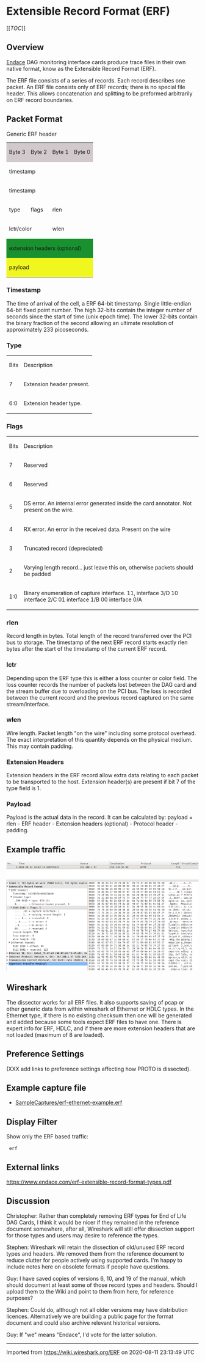 # Extensible Record Format (ERF)

[[_TOC_]]

## Overview

[Endace](http://www.endace.com/) DAG monitoring interface cards produce trace files in their own native format, know as the Extensible Record Format (ERF).

The ERF file consists of a series of records. Each record describes one packet. An ERF file consists only of ERF records; there is no special file header. This allows concatenation and splitting to be preformed arbitrarily on ERF record boundaries.

## Packet Format

Generic ERF header

<div>

<table>

<tbody>

<tr>

<td style="background-color: #D1C9CB">

Byte 3

</div>

</td>

<td style="background-color: #D1C9CB">

Byte 2

</td>

<td style="background-color: #D1C9CB">

Byte 1

</td>

<td style="background-color: #D1C9CB">

Byte 0

</td>

</tr>

<tr>

<td colspan="4" style="&amp;quot; text-align:center&amp;quot;">

timestamp

</td>

</tr>

<tr>

<td colspan="4" style="&amp;quot; text-align:center&amp;quot;">

timestamp

</td>

</tr>

<tr>

<td style="&amp;quot; text-align:center&amp;quot;">

type

</td>

<td style="&amp;quot; text-align:center&amp;quot;">

flags

</td>

<td colspan="2" style="&amp;quot; text-align:center&amp;quot;">

rlen

</td>

</tr>

<tr>

<td colspan="2" style="&amp;quot; text-align:center&amp;quot;">

lctr/color

</td>

<td colspan="2" style="&amp;quot; text-align:center&amp;quot;">

wlen

</td>

</tr>

<tr>

<td colspan="4" style="&amp;quot; text-align:center&amp;quot; ; background-color: #19912F">

extension headers (optional)

</td>

</tr>

<tr>

<td colspan="4" style="&amp;quot; text-align:center&amp;quot; ; background-color: #F0F71E">

payload

</td>

</tr>

</tbody>

</table>

</div>

### Timestamp

The time of arrival of the cell, a ERF 64-bit timestamp. Single little-endian 64-bit fixed point number. The high 32-bits contain the integer number of seconds since the start of time (unix epoch time). The lower 32-bits contain the binary fraction of the second allowing an ultimate resolution of approximately 233 picoseconds.

### Type

<div>

<table>
<tbody>
<tr class="odd">
<td><p>Bits</p></td>
<td><p>Description</p></td>
</tr>
<tr class="even">
<td><p>7</p></td>
<td><p>Extension header present.</p></td>
</tr>
<tr class="odd">
<td><p>6:0</p></td>
<td><p>Extension header type.</p></td>
</tr>
</tbody>
</table>

</div>

### Flags

<div>

<table>
<tbody>
<tr class="odd">
<td><p>Bits</p></td>
<td><p>Description</p></td>
</tr>
<tr class="even">
<td><p>7</p></td>
<td><p>Reserved</p></td>
</tr>
<tr class="odd">
<td><p>6</p></td>
<td><p>Reserved</p></td>
</tr>
<tr class="even">
<td><p>5</p></td>
<td><p>DS error. An internal error generated inside the card annotator. Not present on the wire.</p></td>
</tr>
<tr class="odd">
<td><p>4</p></td>
<td><p>RX error. An error in the received data. Present on the wire</p></td>
</tr>
<tr class="even">
<td><p>3</p></td>
<td><p>Truncated record (depreciated)</p></td>
</tr>
<tr class="odd">
<td><p>2</p></td>
<td><p>Varying length record... just leave this on, otherwise packets should be padded</p></td>
</tr>
<tr class="even">
<td><p>1:0</p></td>
<td><p>Binary enumeration of capture interface. 11, interface 3/D 10 interface 2/C 01 interface 1/B 00 interface 0/A</p></td>
</tr>
</tbody>
</table>

</div>

### rlen

Record length in bytes. Total length of the record transferred over the PCI bus to storage. The timestamp of the next ERF record starts exactly rlen bytes after the start of the timestamp of the current ERF record.

### lctr

Depending upon the ERF type this is either a loss counter or color field. The loss counter records the number of packets lost between the DAG card and the stream buffer due to overloading on the PCI bus. The loss is recorded between the current record and the previous record captured on the same stream/interface.

### wlen

Wire length. Packet length "on the wire" including some protocol overhead. The exact interpretation of this quantity depends on the physical medium. This may contain padding.

### Extension Headers

Extension headers in the ERF record allow extra data relating to each packet to be transported to the host. Extension header(s) are present if bit 7 of the type field is 1.

### Payload

Payload is the actual data in the record. It can be calculated by: payload = rlen - ERF header - Extension headers (optional) - Protocol header - padding.

## Example traffic

![erf.png](uploads/__moin_import__/attachments/ERF/erf.png "erf.png")

## Wireshark

The dissector works for all ERF files. It also supports saving of pcap or other generic data from within wireshark of Ethernet or HDLC types. In the Ethernet type, if there is no existing checksum then one will be generated and added because some tools expect ERF files to have one. There is expert info for ERF, HDLC, and if there are more extension headers that are not loaded (maximum of 8 are loaded).

## Preference Settings

(XXX add links to preference settings affecting how PROTO is dissected).

## Example capture file

  - [SampleCaptures/erf-ethernet-example.erf](uploads/__moin_import__/attachments/SampleCaptures/erf-ethernet-example.erf)

## Display Filter

Show only the ERF based traffic:

``` 
 erf
```

## External links

<https://www.endace.com/erf-extensible-record-format-types.pdf>

## Discussion

Christopher: Rather than completely removing ERF types for End of Life DAG Cards, I think it would be nicer if they remained in the reference document somewhere, after all, Wireshark will still offer dissection support for those types and users may desire to reference the types.

Stephen: Wireshark will retain the dissection of old/unused ERF record types and headers. We removed them from the reference document to reduce clutter for people actively using supported cards. I'm happy to include notes here on obsolete formats if people have questions.

Guy: I have saved copies of versions 6, 10, and 19 of the manual, which should document at least some of those record types and headers. Should I upload them to the Wiki and point to them from here, for reference purposes?

Stephen: Could do, although not all older versions may have distribution licences. Alternatively we are building a public page for the format document and could also archive relevant historical versions.

Guy: If "we" means "Endace", I'd vote for the latter solution.

---

Imported from https://wiki.wireshark.org/ERF on 2020-08-11 23:13:49 UTC
